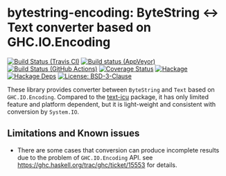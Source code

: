 # bytestring-encoding: ByteString ↔ Text converter based on GHC.IO.Encoding

[![Build Status (Travis CI)](https://travis-ci.org/msakai/bytestring-encoding.svg?branch=master)](https://travis-ci.org/msakai/bytestring-encoding)
[![Build status (AppVeyor)](https://ci.appveyor.com/api/projects/status/8pwtxsky05ge0ooc/branch/master?svg=true)](https://ci.appveyor.com/project/msakai/bytestring-encoding/branch/master)
[![Build Status (GitHub Actions)](https://github.com/msakai/bytestring-encoding/workflows/build/badge.svg)](https://github.com/msakai/bytestring-encoding/actions)
[![Coverage Status](https://coveralls.io/repos/github/msakai/bytestring-encoding/badge.svg?branch=master)](https://coveralls.io/github/msakai/bytestring-encoding?branch=master)
[![Hackage](https://img.shields.io/hackage/v/bytestring-encoding.svg)](https://hackage.haskell.org/package/bytestring-encoding)
[![Hackage Deps](https://img.shields.io/hackage-deps/v/bytestring-encoding.svg)](https://packdeps.haskellers.com/feed?needle=bytestring-encoding)
[![License: BSD-3-Clause](https://img.shields.io/badge/License-BSD%203--Clause-blue.svg)](https://opensource.org/licenses/BSD-3-Clause)

These library provides converter between `ByteString` and `Text` based
on `GHC.IO.Encoding`.
Compared to the [text-icu](http://hackage.haskell.org/package/text-icu)
package, it has only limited feature and platform dependent, but it is
light-weight and consistent with conversion by `System.IO`.

## Limitations and Known issues

* There are some cases that conversion can produce incomplete results due to the problem of `GHC.IO.Encoding` API.
  see https://ghc.haskell.org/trac/ghc/ticket/15553 for details.
  

